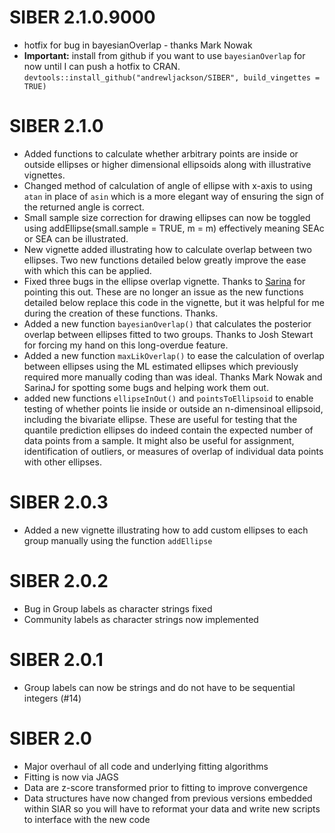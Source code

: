 # SIBER 2.1.0.9000
+ hotfix for bug in bayesianOverlap - thanks Mark Nowak
+ **Important:** install from github if you want to use `bayesianOverlap` for now until I can push a hotfix to CRAN. `devtools::install_github("andrewljackson/SIBER", build_vingettes = TRUE)`

# SIBER 2.1.0
+ Added functions to calculate whether arbitrary points are inside or outside ellipses or higher dimensional ellipsoids along with illustrative vignettes.
+ Changed method of calculation of angle of ellipse with x-axis to using `atan` in place of `asin` which is a more elegant way of ensuring the sign of the returned angle is correct.
+ Small sample size correction for drawing ellipses can now be toggled using addEllipse(small.sample = TRUE, m = m) effectively meaning SEAc or SEA can be illustrated.
+ New vignette added illustrating how to calculate overlap between two ellipses. Two new functions detailed below greatly improve the ease with which this can be applied.
+ Fixed three bugs in the ellipse overlap vignette. Thanks to [Sarina](https://github.com/AndrewLJackson/SIBER/issues/13) for pointing this out. These are no longer an issue as the new functions detailed below replace this code in the vignette, but it was helpful for me during the creation of these functions. Thanks.
+ Added a new function `bayesianOverlap()` that calculates the posterior overlap between ellipses fitted to two groups. Thanks to Josh Stewart for forcing my hand on this long-overdue feature. 
+ Added a new function `maxLikOverlap()` to ease the calculation of overlap between ellipses using the ML estimated ellipses which previously required more manually coding than was ideal. Thanks Mark Nowak and SarinaJ for spotting some bugs and helping work them out.
+ added new functions `ellipseInOut()` and `pointsToEllipsoid` to enable testing of whether points lie inside or outside an n-dimensinoal ellipsoid, including the bivariate ellipse. These are useful for testing that the quantile prediction ellipses do indeed contain the expected number of data points from a sample. It might also be useful for assignment, identification of outliers, or measures of overlap of individual data points with other ellipses.

# SIBER 2.0.3
+ Added a new vignette illustrating how to add custom ellipses to each group manually using the function `addEllipse`

# SIBER 2.0.2
+ Bug in Group labels as character strings fixed
+ Community labels as character strings now implemented

# SIBER 2.0.1
+ Group labels can now be strings and do not have to be sequential integers (#14)

# SIBER 2.0
+ Major overhaul of all code and underlying fitting algorithms
+ Fitting is now via JAGS
+ Data are z-score transformed prior to fitting to improve convergence
+ Data structures have now changed from previous versions embedded within SIAR 
so you will have to reformat your data and write new scripts to interface with 
the new code